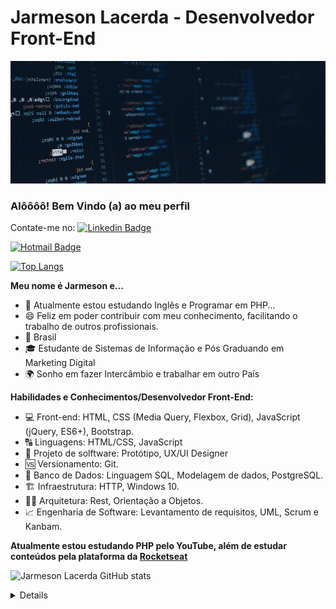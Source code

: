 
<!--
### Hi there 👋
**jarmesonlacerda/jarmesonlacerda** is a ✨ _special_ ✨ repository because its `README.md` (this file) appears on your GitHub profile.
-->
# Jarmeson Lacerda -  Desenvolvedor Front-End

![Welcome](/Cover-for-GitHub.gif?raw=true)

### Alôôôô! Bem Vindo (a) ao meu perfil

Contate-me no:
[![Linkedin Badge](https://img.shields.io/badge/-JarmesonLacerda-6633cc?style=flat-square&logo=Linkedin&logoColor=white&link=https://www.linkedin.com/in/jarmeson-lacerda-00960b89/)](https://www.linkedin.com/in/jarmeson-lacerda-00960b89/) 

[![Hotmail Badge](http://img.shields.io/badge/-JarmesonLacerda-6633cc?style=flat-square&logo=Hotmail&logoColor=white&link=mailtojarmeson-lacerda@hotmail.com)](mailto:jarmeson-lacerda@hotmail.com)


[![Top Langs](https://github-readme-stats.vercel.app/api/top-langs/?username=jarmesonlacerda&layout=compact)](https://github.com/anuraghazra/github-readme-stats)

**Meu nome é Jarmeson e...**

- 🌱 Atualmente estou estudando Inglês e Programar em PHP...
- 😄  Feliz em poder contribuir com meu conhecimento, facilitando o trabalho de outros profissionais.
- 🏡  Brasil
- 🎓  Estudante de Sistemas de Informação e Pós Graduando em Marketing Digital
- 🌍 Sonho em  fazer Intercâmbio  e trabalhar em outro País

**Habilidades e Conhecimentos/Desenvolvedor Front-End:**

- 💻 Front-end: HTML, CSS (Media Query,  Flexbox, Grid), JavaScript (jQuery, ES6+), Bootstrap.
- 🔠 Linguagens: HTML/CSS, JavaScript
- 🎨  Projeto de solftware: Protótipo, UX/UI Designer
- 🆚 Versionamento: Git.
- 🎲 Banco de Dados: Linguagem SQL, Modelagem de dados, PostgreSQL.
- 🏗️ Infraestrutura: HTTP, Windows 10.
- 👷🏻 Arquitetura: Rest, Orientação a Objetos.
- 📈 Engenharia de Software: Levantamento de requisitos, UML, Scrum e Kanbam.

**Atualmente estou estudando  PHP  pelo YouTube, além de estudar conteúdos  pela plataforma da [Rocketseat](https://rocketseat.com.br/)**


![Jarmeson Lacerda GitHub stats](https://github-readme-stats.vercel.app/api?username=anuraghazra&show_icons=true&theme=radical)
<details>
  <sumary> <b> Things to know about me... </b> <i>(click to expand!)</i> </sumary>

<br>
  This is going to be hidden.
</details>


